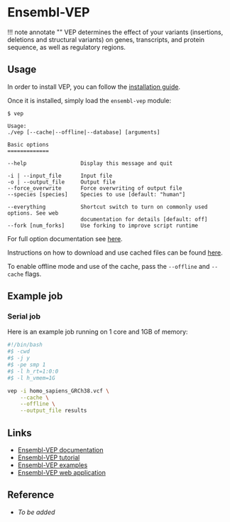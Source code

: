 <!-- Vep -->

# Ensembl-VEP

!!! note annotate ""
    VEP determines the effect of your variants (insertions, deletions and structural variants) on genes, transcripts, and protein sequence, as well as regulatory regions.

## Usage

In order to install VEP, you can follow the [installation guide](https://www.ensembl.org/info/docs/tools/vep/script/vep_download.html).

Once it is installed, simply load the `ensembl-vep` module:

```
$ vep

Usage:
./vep [--cache|--offline|--database] [arguments]

Basic options
=============

--help                 Display this message and quit

-i | --input_file      Input file
-o | --output_file     Output file
--force_overwrite      Force overwriting of output file
--species [species]    Species to use [default: "human"]

--everything           Shortcut switch to turn on commonly used options. See web
                       documentation for details [default: off]
--fork [num_forks]     Use forking to improve script runtime
```

For full option documentation see [here](https://www.ensembl.org/info/docs/tools/vep/script/vep_options.html).

Instructions on how to download and use cached files can be found [here](https://www.ensembl.org/info/docs/tools/vep/script/vep_cache.html).

To enable offline mode and use of the cache, pass the `--offline` and `--cache` flags.

## Example job

### Serial job

Here is an example job running on 1 core and 1GB of memory:

```bash
#!/bin/bash
#$ -cwd
#$ -j y
#$ -pe smp 1
#$ -l h_rt=1:0:0
#$ -l h_vmem=1G

vep -i homo_sapiens_GRCh38.vcf \
    --cache \
    --offline \
    --output_file results
```

## Links

- [Ensembl-VEP documentation](https://www.ensembl.org/info/docs/tools/vep/script/VEP_script_documentation.pdf)
- [Ensembl-VEP tutorial](https://www.ensembl.org/info/docs/tools/vep/script/vep_tutorial.html)
- [Ensembl-VEP examples](https://www.ensembl.org/info/docs/tools/vep/script/vep_example.html)
- [Ensembl-VEP web application](https://www.ensembl.org/Tools/VEP)

## Reference

- _To be added_

